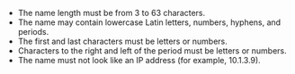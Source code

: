 * The name length must be from 3 to 63 characters.
* The name may contain lowercase Latin letters, numbers, hyphens, and periods.
* The first and last characters must be letters or numbers.
* Characters to the right and left of the period must be letters or numbers.
* The name must not look like an IP address (for example, 10.1.3.9).


